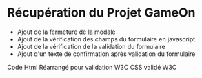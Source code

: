 # Récupération du Projet GameOn

- Ajout de la fermeture de la modale
- Ajout de la vérification des champs du formulaire en javascript
- Ajout de la vérification de la validation du formulaire
- Ajout d'un texte de confirmation après validation du formulaire

Code Html Réarrangé pour validation W3C
CSS validé W3C


